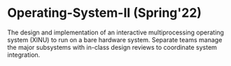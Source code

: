 # Operating-System-II (Spring'22)
The design and implementation of an interactive multiprocessing operating system (XINU) to run on a bare hardware system. Separate teams manage the major subsystems with in-class design reviews to coordinate system integration.
